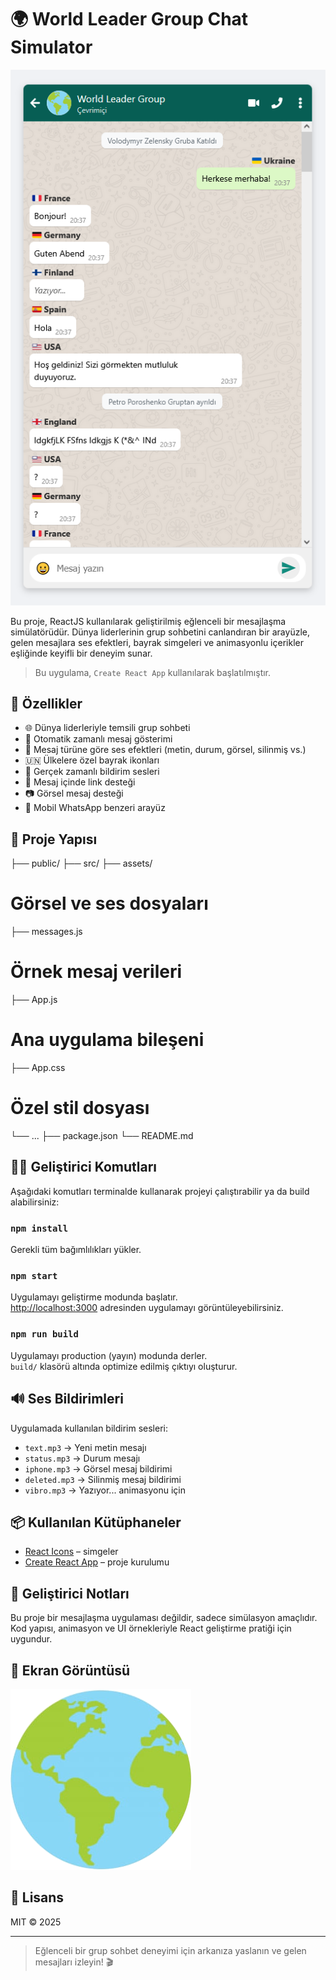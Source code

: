 # 🌍 World Leader Group Chat Simulator

![Intro](./worldleader.png)

Bu proje, ReactJS kullanılarak geliştirilmiş eğlenceli bir mesajlaşma simülatörüdür. Dünya liderlerinin grup sohbetini canlandıran bir arayüzle, gelen mesajlara ses efektleri, bayrak simgeleri ve animasyonlu içerikler eşliğinde keyifli bir deneyim sunar.

> Bu uygulama, `Create React App` kullanılarak başlatılmıştır.

## 🚀 Özellikler

- 🌐 Dünya liderleriyle temsili grup sohbeti
- 📩 Otomatik zamanlı mesaj gösterimi
- 📢 Mesaj türüne göre ses efektleri (metin, durum, görsel, silinmiş vs.)
- 🇺🇳 Ülkelere özel bayrak ikonları
- 🎵 Gerçek zamanlı bildirim sesleri
- 💬 Mesaj içinde link desteği
- 📷 Görsel mesaj desteği
- 📱 Mobil WhatsApp benzeri arayüz

## 📂 Proje Yapısı

├── public/ 
├── src/ 
├── assets/ 
# Görsel ve ses dosyaları 
├── messages.js 
# Örnek mesaj verileri 
├── App.js 
# Ana uygulama bileşeni 
├── App.css 
# Özel stil dosyası 
└── ... 
├── package.json 
└── README.md


## 🧑‍💻 Geliştirici Komutları

Aşağıdaki komutları terminalde kullanarak projeyi çalıştırabilir ya da build alabilirsiniz:

### `npm install`

Gerekli tüm bağımlılıkları yükler.

### `npm start`

Uygulamayı geliştirme modunda başlatır.\
[http://localhost:3000](http://localhost:3000) adresinden uygulamayı görüntüleyebilirsiniz.

### `npm run build`

Uygulamayı production (yayın) modunda derler.\
`build/` klasörü altında optimize edilmiş çıktıyı oluşturur.

## 🔊 Ses Bildirimleri

Uygulamada kullanılan bildirim sesleri:

- `text.mp3` → Yeni metin mesajı
- `status.mp3` → Durum mesajı
- `iphone.mp3` → Görsel mesaj bildirimi
- `deleted.mp3` → Silinmiş mesaj bildirimi
- `vibro.mp3` → Yazıyor... animasyonu için

## 📦 Kullanılan Kütüphaneler

- [React Icons](https://react-icons.github.io/react-icons/) – simgeler
- [Create React App](https://create-react-app.dev/) – proje kurulumu

## 🎯 Geliştirici Notları

Bu proje bir mesajlaşma uygulaması değildir, sadece simülasyon amaçlıdır. Kod yapısı, animasyon ve UI örnekleriyle React geliştirme pratiği için uygundur.

## 📸 Ekran Görüntüsü

![Simülasyon Görseli](./src/assets/world.png)

## 📃 Lisans

MIT © 2025

---

> Eğlenceli bir grup sohbet deneyimi için arkanıza yaslanın ve gelen mesajları izleyin! 🎬
